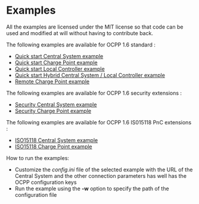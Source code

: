 # Examples

All the examples are licensed under the MIT license so that code can be used and modified at will without having to contribute back.

The following examples are available for OCPP 1.6 standard :

* [Quick start Central System example](./ocpp16/quick_start_centralsystem/README.md)
* [Quick start Charge Point example](./ocpp16/quick_start_chargepoint/README.md)
* [Quick start Local Controller example](./ocpp16/quick_start_localcontroller/README.md)
* [Quick start Hybrid Central System / Local Controller example](./ocpp16/quick_start_cs_lc_hybrid/README.md)
* [Remote Charge Point example](./ocpp16/remote_chargepoint/README.md)

The following examples are available for OCPP 1.6 security extensions :

* [Security Central System example](./ocpp16/security_centralsystem/README.md)
* [Security Charge Point example](./ocpp16/security_chargepoint/README.md)

The following examples are available for OCPP 1.6 IS015118 PnC extensions :

* [ISO15118 Central System example](./ocpp16/iso15118_centralsystem/README.md)
* [ISO15118 Charge Point example](./ocpp16/iso15118_chargepoint/README.md)

How to run the examples:

* Customize the *config.ini* file of the selected example with the URL of the Central System and the other connection parameters has well has the OCPP configuration keys
* Run the example using the **-w** option to specify the path of the configuration file
